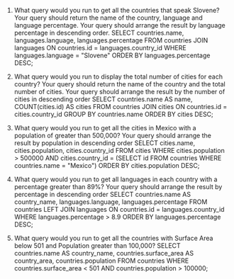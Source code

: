 1. What query would you run to get all the countries that speak Slovene? Your query should return the name of the country, language and language percentage. Your query should arrange the result by language percentage in descending order.
SELECT countries.name, languages.language, languages.percentage FROM countries JOIN languages ON countries.id = languages.country_id WHERE languages.language = "Slovene" ORDER BY languages.percentage DESC;

2. What query would you run to display the total number of cities for each country? Your query should return the name of the country and the total number of cities. Your query should arrange the result by the number of cities in descending order
SELECT countries.name AS name, COUNT(cities.id) AS cities FROM countries JOIN cities ON countries.id = cities.country_id GROUP BY countries.name ORDER BY cities DESC;

3. What query would you run to get all the cities in Mexico with a population of greater than 500,000? Your query should arrange the result by population in descending order
SELECT cities.name, cities.population, cities.country_id FROM cities WHERE cities.population > 500000 AND cities.country_id = (SELECT id FROM countries WHERE countries.name = "Mexico") ORDER BY cities.population DESC;

4. What query would you run to get all languages in each country with a percentage greater than 89%? Your query should arrange the result by percentage in descending order
SELECT countries.name AS country_name, languages.language, languages.percentage FROM countries LEFT JOIN languages ON countries.id = languages.country_id WHERE languages.percentage > 8.9 ORDER BY languages.percentage DESC;

5. What query would you run to get all the countries with Surface Area below 501 and Population greater than 100,000?
SELECT countries.name AS country_name, countries.surface_area AS country_area, countries.population FROM countries WHERE countries.surface_area < 501 AND countries.population > 100000;
